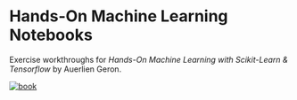 # Hands-On Machine Learning Notebooks
Exercise workthroughs for *Hands-On Machine Learning with Scikit-Learn & Tensorflow* by Auerlien Geron.

[![book](http://akamaicovers.oreilly.com/images/0636920052289/cat.gif)](http://shop.oreilly.com/product/0636920052289.do)
